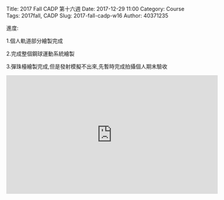 Title: 2017 Fall CADP 第十六週
Date: 2017-12-29 11:00
Category: Course
Tags: 2017fall, CADP
Slug: 2017-fall-cadp-w16
Author: 40371235


<!-- PELICAN_END_SUMMARY -->
進度:

1.個人軌道部分繪製完成

2.完成整個鋼球運動系統繪製

3.彈珠檯繪製完成,但是發射模擬不出來,先暫時完成拍攝個人期末驗收

<iframe width="560" height="315" src="https://www.youtube.com/embed/msRgsNHmopw" frameborder="0" allowfullscreen></iframe>